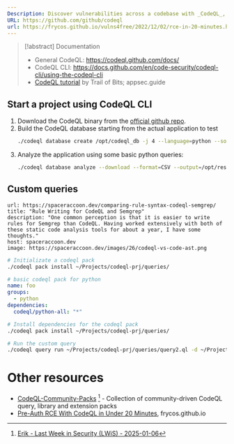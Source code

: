 ```yaml
---
Description: Discover vulnerabilities across a codebase with _CodeQL_, our industry-leading semantic code analysis engine. _CodeQL_ lets you query code as though it were data.
URL: https://github.com/github/codeql
url: https://frycos.github.io/vulns4free/2022/12/02/rce-in-20-minutes.html
---
```


>[!abstract] Documentation
>- General CodeQL: https://codeql.github.com/docs/
>- CodeQL CLI: https://docs.github.com/en/code-security/codeql-cli/using-the-codeql-cli
>- [CodeQL tutorial](https://appsec.guide/docs/static-analysis/codeql/) by Trail of Bits; appsec.guide

## Start a project using CodeQL CLI

1. Download the CodeQL binary from the [official github repo](https://github.com/github/codeql-cli-binaries/releases).
2. Build the CodeQL database starting from the actual application to test
   ```bash
   ./codeql database create /opt/codeql_db -j 4 --language=python --source-root=/opt/app --overwrite
   ```
3. Analyze the application using some basic python queries:
   ```bash
   ./codeql database analyze --download --format=CSV --output=/opt/results/codeql_results.csv /opt/codeql_db codeql/python-queries
   ```


## Custom queries

```cardlink
url: https://spaceraccoon.dev/comparing-rule-syntax-codeql-semgrep/
title: "Rule Writing for CodeQL and Semgrep"
description: "One common perception is that it is easier to write rules for Semgrep than CodeQL. Having worked extensively with both of these static code analysis tools for about a year, I have some thoughts."
host: spaceraccoon.dev
image: https://spaceraccoon.dev/images/26/codeql-vs-code-ast.png
```


```bash
# Initializate a codeql pack
./codeql pack install ~/Projects/codeql-prj/queries/
```

```yml
# basic codeql pack for python
name: foo
groups: 
  - python
dependencies:
  codeql/python-all: "*"
```

```bash
# Install dependencies for the codeql pack
./codeql pack install ~/Projects/codeql-prj/queries/

# Run the custom query
./codeql query run ~/Projects/codeql-prj/queries/query2.ql -d ~/Projects/codeql-prj/db
```

# Other resources
- [CodeQL-Community-Packs](https://github.com/GitHubSecurityLab/CodeQL-Community-Packs/) [^1] - Collection of community-driven CodeQL query, library and extension packs
- [Pre-Auth RCE With CodeQL in Under 20 Minutes](../../Readwise/Articles/Frycos%20Security%20Diary%20-%20Pre-Auth%20RCE%20With%20CodeQL%20in%20Under%2020%20Minutes.md), frycos.github.io


[^1]: [Erik - Last Week in Security (LWiS) - 2025-01-06](../../Readwise/Articles/Erik%20-%20Last%20Week%20in%20Security%20(LWiS)%20-%202025-01-06.md#^994fd4)
